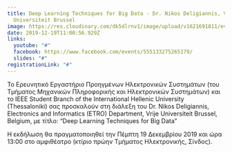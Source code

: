 ```yaml
---
title: Deep Learning Techniques for Big Data - Dr. Nikos Deligiannis, Vrije
  Universiteit Brussel
image: https://res.cloudinary.com/dk5dlrnv1/image/upload/v1621691811/events/78981222_3035045993192181_3327696268158828544_n.png_gq6reb.png
date: 2019-12-19T11:00:56.929Z
links:
  youtube: "#"
  facebook: https://www.facebook.com/events/555133275265179/
  slides: "#"
registrationLink: "#"
---
```

Το Ερευνητικό Εργαστήριο Προηγμένων Ηλεκτρονικών Συστημάτων (του Τμήματος Μηχανικών Πληροφορικής και Ηλεκτρονικών Συστημάτων) και το IEEE Student Branch of the International Hellenic University (Thessaloniki) σας προσκαλούν στη διάλεξη του Dr. Nikos Deligiannis, Electronics and Informatics (ETRO) Department, Vrije Universiteit Brussel, Belgium, με τίτλο:
“Deep Learning Techniques for Big Data”

Η εκδήλωση θα πραγματοποιηθεί την Πέμπτη 19 Δεκεμβρίου 2019 και ώρα 13:00 στο αμφιθέατρο (κτίριο πρώην Τμήματος Ηλεκτρονικής, Σίνδος).